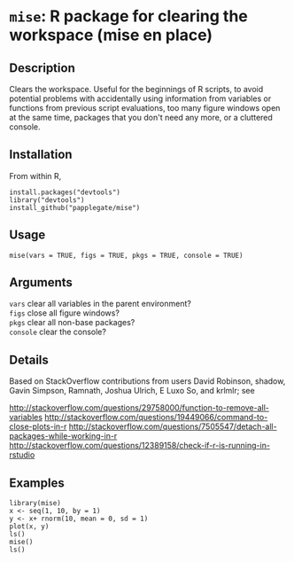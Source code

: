 # `mise`: R package for clearing the workspace (mise en place)

## Description

Clears the workspace. Useful for the beginnings of R scripts, to avoid potential problems with accidentally using information from variables or functions from previous script evaluations, too many figure windows open at the same time, packages that you don't need any more, or a cluttered console.

## Installation

From within R, 

```
install.packages("devtools")
library("devtools")
install_github("papplegate/mise")
```

## Usage

`mise(vars = TRUE, figs = TRUE, pkgs = TRUE, console = TRUE)`

## Arguments

`vars`	clear all variables in the parent environment?  
`figs`	close all figure windows?  
`pkgs`	clear all non-base packages?  
`console`	clear the console?  

## Details

Based on StackOverflow contributions from users David Robinson, shadow, Gavin Simpson, Ramnath, Joshua Ulrich, E Luxo So, and krlmlr; see  

http://stackoverflow.com/questions/29758000/function-to-remove-all-variables   http://stackoverflow.com/questions/19449066/command-to-close-plots-in-r   http://stackoverflow.com/questions/7505547/detach-all-packages-while-working-in-r   http://stackoverflow.com/questions/12389158/check-if-r-is-running-in-rstudio  

## Examples

```
library(mise)
x <- seq(1, 10, by = 1)
y <- x+ rnorm(10, mean = 0, sd = 1)
plot(x, y)
ls()
mise()
ls()
```
